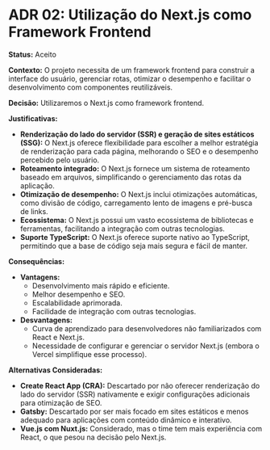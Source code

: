 # ADR 02: Utilização do Next.js como Framework Frontend

**Status:** Aceito

**Contexto:**
O projeto necessita de um framework frontend para construir a interface do usuário, gerenciar rotas, otimizar o desempenho e facilitar o desenvolvimento com componentes reutilizáveis.

**Decisão:**
Utilizaremos o Next.js como framework frontend.

**Justificativas:**
*   **Renderização do lado do servidor (SSR) e geração de sites estáticos (SSG):** O Next.js oferece flexibilidade para escolher a melhor estratégia de renderização para cada página, melhorando o SEO e o desempenho percebido pelo usuário.
*   **Roteamento integrado:** O Next.js fornece um sistema de roteamento baseado em arquivos, simplificando o gerenciamento das rotas da aplicação.
*   **Otimização de desempenho:** O Next.js inclui otimizações automáticas, como divisão de código, carregamento lento de imagens e pré-busca de links.
*   **Ecossistema:** O Next.js possui um vasto ecossistema de bibliotecas e ferramentas, facilitando a integração com outras tecnologias.
*   **Suporte TypeScript:** O Next.js oferece suporte nativo ao TypeScript, permitindo que a base de código seja mais segura e fácil de manter.

**Consequências:**
*   **Vantagens:**
    *   Desenvolvimento mais rápido e eficiente.
    *   Melhor desempenho e SEO.
    *   Escalabilidade aprimorada.
    *   Facilidade de integração com outras tecnologias.
*   **Desvantagens:**
    *   Curva de aprendizado para desenvolvedores não familiarizados com React e Next.js.
    *   Necessidade de configurar e gerenciar o servidor Next.js (embora o Vercel simplifique esse processo).

**Alternativas Consideradas:**
*   **Create React App (CRA):** Descartado por não oferecer renderização do lado do servidor (SSR) nativamente e exigir configurações adicionais para otimização de SEO.
*   **Gatsby:** Descartado por ser mais focado em sites estáticos e menos adequado para aplicações com conteúdo dinâmico e interativo.
*   **Vue.js com Nuxt.js:** Considerado, mas o time tem mais experiência com React, o que pesou na decisão pelo Next.js.